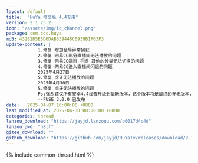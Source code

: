 ```yaml
---
layout: default
title:  "HuYa 修复版 4.4专用"
version: 2.1.25.2
icon: "/assets/img/ic_channel.png"
package: com.ccc.huya
md5: 43282D5E5D6DAB639448C0939B1F03F3
update-content: |
            1.修复 增加全局异常捕获
            2.修复 网易CC部分直播间无法播放的问题
            3.修复 网易CC端游 手游 其他的分类无法切换的问题
            4.修复 网易CC进入直播间闪退的问题
            2025年4月27日
            5.修复 虎牙无法播放的问题
            2025年4月30日
            5.修复 虎牙无法播放的问题
            Ps:强烈建议所有安卓4.4设备升级到最新版本，这个版本将是最终的养老版本，不会更随后续的版本进行升级，感谢大家的支持。
            --FUSE 3.0.0 已发布
date:   2025-04-07 16:00:00 +0800
last_modified_at: 2025-04-30 08:00:00 +0800
categories: thread
lanzou_download: "https://jayjd.lanzouu.com/b0017d4c4d"
lanzou_pwd: "h8lf"
gitee_download: ""
github_download: "https://github.com/jayjd/HuYaTv/releases/download/2.1.25.2/HuYa-2.1.25.2_4.4.-20250430.apk"
---
```

{% include common-thread.html %}